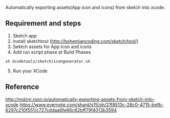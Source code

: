Automatically exporting assets(App icon and icons) from sketch into xcode.

## Requirement and steps
1. Sketch app
2. Install sketchtool (http://bohemiancoding.com/sketch/tool/)
3. Sektch assets for App icon and icons
4. Add run script phase at Build Phases

```
sh dcodetools/sketch/icongenerator.sh
```
5. Run your XCode


## Reference 
http://mdznr.roon.io/automatically-exporting-assets-from-sketch-into-xcode
https://www.evernote.com/shard/s15/sh/21f8513c-28c0-4715-befb-6297c210f551/c727cddaa6fe66c62bff79f4013b3594
